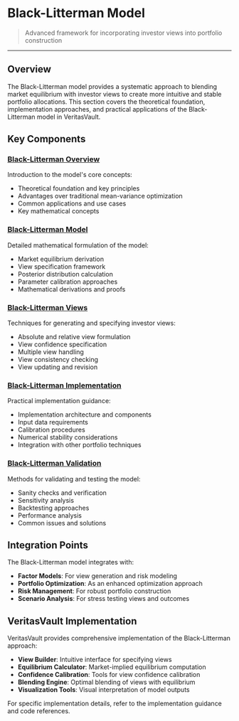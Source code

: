 # Black-Litterman Model

> Advanced framework for incorporating investor views into portfolio construction

---

## Overview

The Black-Litterman model provides a systematic approach to blending market equilibrium with investor views to create more intuitive and stable portfolio allocations. This section covers the theoretical foundation, implementation approaches, and practical applications of the Black-Litterman model in VeritasVault.

## Key Components

### [Black-Litterman Overview](./black-litterman-overview.md)

Introduction to the model's core concepts:

* Theoretical foundation and key principles
* Advantages over traditional mean-variance optimization
* Common applications and use cases
* Key mathematical concepts

### [Black-Litterman Model](./black-litterman-model.md)

Detailed mathematical formulation of the model:

* Market equilibrium derivation
* View specification framework
* Posterior distribution calculation
* Parameter calibration approaches
* Mathematical derivations and proofs

### [Black-Litterman Views](./black-litterman-views.md)

Techniques for generating and specifying investor views:

* Absolute and relative view formulation
* View confidence specification
* Multiple view handling
* View consistency checking
* View updating and revision

### [Black-Litterman Implementation](./black-litterman-implementation.md)

Practical implementation guidance:

* Implementation architecture and components
* Input data requirements
* Calibration procedures
* Numerical stability considerations
* Integration with other portfolio techniques

### [Black-Litterman Validation](./black-litterman-validation.md)

Methods for validating and testing the model:

* Sanity checks and verification
* Sensitivity analysis
* Backtesting approaches
* Performance analysis
* Common issues and solutions

## Integration Points

The Black-Litterman model integrates with:

* **Factor Models**: For view generation and risk modeling
* **Portfolio Optimization**: As an enhanced optimization approach
* **Risk Management**: For robust portfolio construction
* **Scenario Analysis**: For stress testing views and outcomes

## VeritasVault Implementation

VeritasVault provides comprehensive implementation of the Black-Litterman approach:

* **View Builder**: Intuitive interface for specifying views
* **Equilibrium Calculator**: Market-implied equilibrium computation
* **Confidence Calibration**: Tools for view confidence calibration
* **Blending Engine**: Optimal blending of views with equilibrium
* **Visualization Tools**: Visual interpretation of model outputs

For specific implementation details, refer to the implementation guidance and code references.
